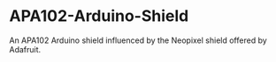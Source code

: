 # APA102-Arduino-Shield
An APA102 Arduino shield influenced by the Neopixel shield offered by Adafruit.
